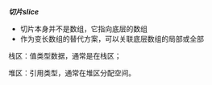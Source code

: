 ***切片slice***

- 切片本身并不是数组，它指向底层的数组
- 作为变长数组的替代方案，可以关联底层数组的局部或全部

栈区：值类型数据，通常是在栈区；

堆区：引用类型，通常在堆区分配空间。
